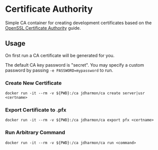 # Certificate Authority
Simple CA container for creating development certificates based on the [OpenSSL Certificate Authority](https://jamielinux.com/docs/openssl-certificate-authority/) guide.

## Usage

On first run a CA certificate will be generated for you. 

The default CA key password is "secret". You may specify a custom password by passing ```-e PASSWORD=mypassword``` to run.

### Create New Certificate
```docker run -it --rm -v ${PWD}:/ca jdharmon/ca create server|usr <certname>```

### Export Certificate to .pfx
```docker run -it --rm -v ${PWD}:/ca jdharmon/ca export pfx <certname>```

### Run Arbitrary Command
```docker run -it --rm -v ${PWD}:/ca jdharmon/ca run <command>```
